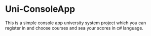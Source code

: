 # Uni-ConsoleApp
This is a simple console app university system project which you can register in and choose courses and sea your scores in c# language.
